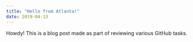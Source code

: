 ```yaml
---
title: "Hello from Atlanta!"
date: 2019-04-13
---
```


Howdy! This is a blog post made as part of reviewing various GitHub tasks. 

